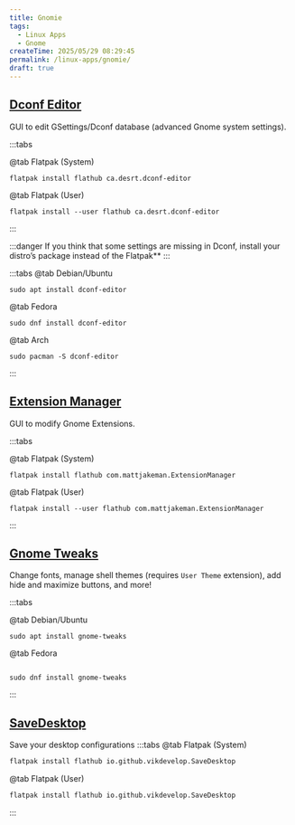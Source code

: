 ```yaml
---
title: Gnomie
tags:
  - Linux Apps
  - Gnome
createTime: 2025/05/29 08:29:45
permalink: /linux-apps/gnomie/
draft: true
---
```


<!-- <sub>Go back to [Linux Apps Library](README.md)</sub> -->

## [Dconf Editor](https://flathub.org/apps/ca.desrt.dconf-editor)

GUI to edit GSettings/Dconf database (advanced Gnome system settings).

:::tabs

@tab Flatpak (System)

```bash:no-line-numbers
flatpak install flathub ca.desrt.dconf-editor
```

@tab Flatpak (User)

```bash:no-line-numbers
flatpak install --user flathub ca.desrt.dconf-editor
```

:::

:::danger
If you think that some settings are missing in Dconf, install your distro’s package instead of the Flatpak\*\*
:::

:::tabs
@tab Debian/Ubuntu

```bash:no-line-numbers
sudo apt install dconf-editor
```

@tab Fedora

```bash:no-line-numbers
sudo dnf install dconf-editor
```

@tab Arch

```bash:no-line-numbers
sudo pacman -S dconf-editor
```

:::

## [Extension Manager](https://flathub.org/apps/com.mattjakeman.ExtensionManager)

GUI to modify Gnome Extensions.

:::tabs

@tab Flatpak (System)

```bash:no-line-numbers
flatpak install flathub com.mattjakeman.ExtensionManager
```

@tab Flatpak (User)

```bash:no-line-numbers
flatpak install --user flathub com.mattjakeman.ExtensionManager
```

:::

## [Gnome Tweaks](https://github.com/GNOME/gnome-tweaks)

Change fonts, manage shell themes (requires `User Theme` extension), add hide and maximize buttons, and more!

:::tabs

@tab Debian/Ubuntu

```bash:no-line-numbers
sudo apt install gnome-tweaks
```

@tab Fedora

```bash:no-line-numbers

sudo dnf install gnome-tweaks
```

:::

## [SaveDesktop](https://flathub.org/apps/io.github.vikdevelop.SaveDesktop)

Save your desktop configurations
:::tabs
@tab Flatpak (System)

```bash
flatpak install flathub io.github.vikdevelop.SaveDesktop
```

@tab Flatpak (User)

```bash
flatpak install flathub io.github.vikdevelop.SaveDesktop
```

:::
